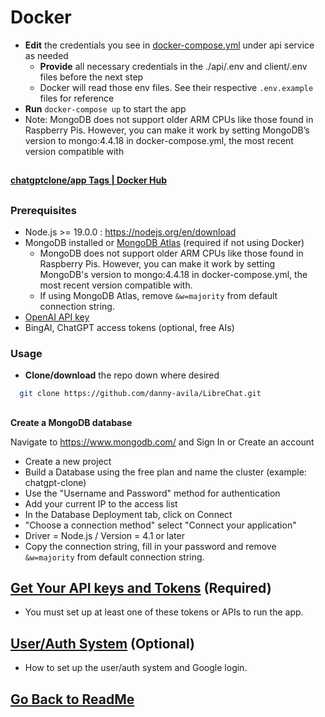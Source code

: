 # Docker



-   **Edit**  the credentials you see in  [docker-compose.yml](https://stackedit.io/docker-compose.yml) under api service as needed
    - **Provide** all necessary credentials in the ./api/.env and client/.env files before the next step
    - Docker will read those env files. See their respective `.env.example` files for reference
-   **Run**  `docker-compose up`  to start the app
-   Note: MongoDB does not support older ARM CPUs like those found in Raspberry Pis. However, you can make it work by setting MongoDB’s version to mongo:4.4.18 in docker-compose.yml, the most recent version compatible with

##

**[chatgptclone/app Tags | Docker Hub](https://hub.docker.com/r/chatgptclone/app/tags)**

##

### Prerequisites
- Node.js >= 19.0.0 : https://nodejs.org/en/download
- MongoDB installed or [MongoDB Atlas](https://account.mongodb.com/account/login) (required if not using Docker)
    - MongoDB does not support older ARM CPUs like those found in Raspberry Pis. However, you can make it work by setting MongoDB's version to mongo:4.4.18 in docker-compose.yml, the most recent version compatible with.
    -  If using MongoDB Atlas, remove `&w=majority` from default connection string.
- [OpenAI API key](https://platform.openai.com/account/api-keys)
- BingAI, ChatGPT access tokens (optional, free AIs)

### Usage

- **Clone/download** the repo down where desired
```bash
  git clone https://github.com/danny-avila/LibreChat.git
```
##
  
 **Create a MongoDB database**
 
Navigate to https://www.mongodb.com/ and Sign In or Create an account

- Create a new project
- Build a Database using the free plan and name the cluster (example: chatgpt-clone)
- Use the "Username and Password" method for authentication
- Add your current IP to the access list
- In the Database Deployment tab, click on Connect
- "Choose a connection method" select "Connect your application"
- Driver = Node.js / Version = 4.1 or later
- Copy the connection string, fill in your password and remove `&w=majority` from default connection string.

##

## [Get Your API keys and Tokens](apis-and-tokens.md) (Required)
- You must set up at least one of these tokens or APIs to run the app.

## [User/Auth System](/../features/user_auth_system.md) (Optional)
- How to set up the user/auth system and Google login.

##

## [Go Back to ReadMe](../../README.md)

